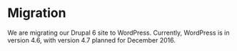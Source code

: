 # Migration

We are migrating our Drupal 6 site to WordPress. Currently, WordPress is in version 4.6, with version 4.7 planned for December 2016.